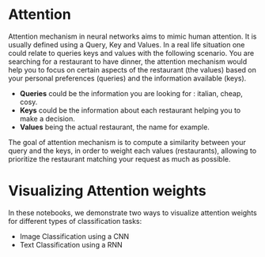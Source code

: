 # Attention 
Attention mechanism in neural networks aims to mimic human attention. It is usually defined using a Query, Key and Values. In a real life situation one could relate to queries keys and values with the following scenario. You are searching for a restaurant to have dinner, the attention mechanism would help you to focus on certain aspects of the restaurant (the values) based on your personal preferences (queries) and the information available (keys).

   - **Queries** could be the information you are looking for : italian, cheap, cosy.
   - **Keys** could be the information about each restaurant helping you to make a decision.
   - **Values** being the actual restaurant, the name for example.
  
The goal of attention mechanism is to compute a similarity between your query and the keys, in order to weight each values (restaurants), allowing to prioritize the restaurant matching your request as much as possible.

# Visualizing Attention weights
In these notebooks, we demonstrate two ways to visualize attention weights for different types of classification tasks:

   - Image Classification using a CNN
   - Text Classification using a RNN






